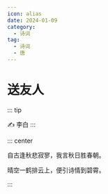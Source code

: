 ```yaml
---
icon: alias
date: 2024-01-09
category:
  - 诗词
tag:
  - 诗词
  - 唐
---
```


# 送友人

<!-- more -->

::: tip

✍️ 李白
:::

::: center

自古逢秋悲寂寥，我言秋日胜春朝。

晴空一鹤排云上，便引诗情到碧霄。

:::